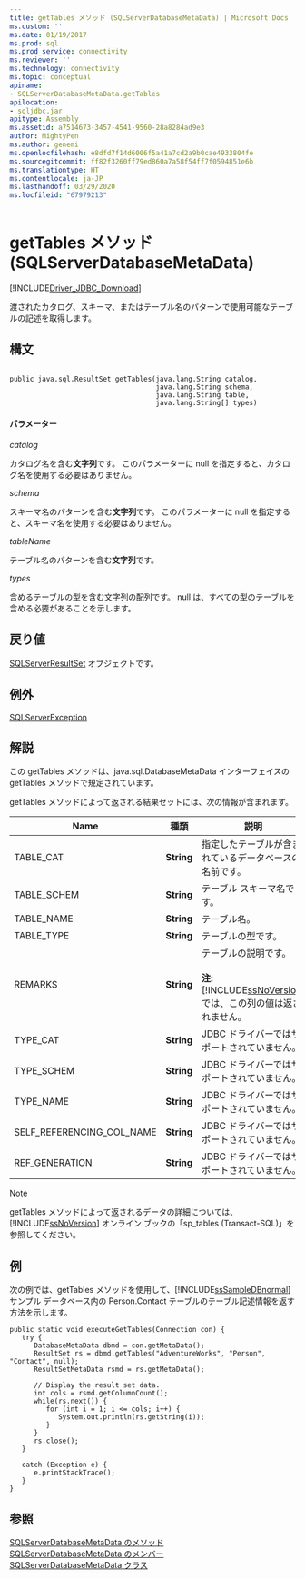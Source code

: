 ```yaml
---
title: getTables メソッド (SQLServerDatabaseMetaData) | Microsoft Docs
ms.custom: ''
ms.date: 01/19/2017
ms.prod: sql
ms.prod_service: connectivity
ms.reviewer: ''
ms.technology: connectivity
ms.topic: conceptual
apiname:
- SQLServerDatabaseMetaData.getTables
apilocation:
- sqljdbc.jar
apitype: Assembly
ms.assetid: a7514673-3457-4541-9560-28a8284ad9e3
author: MightyPen
ms.author: genemi
ms.openlocfilehash: e8dfd7f14d6006f5a41a7cd2a9b0cae4933804fe
ms.sourcegitcommit: ff82f3260ff79ed860a7a58f54ff7f0594851e6b
ms.translationtype: HT
ms.contentlocale: ja-JP
ms.lasthandoff: 03/29/2020
ms.locfileid: "67979213"
---
```

# <a name="gettables-method-sqlserverdatabasemetadata"></a>getTables メソッド (SQLServerDatabaseMetaData)
[!INCLUDE[Driver_JDBC_Download](../../../includes/driver_jdbc_download.md)]

  渡されたカタログ、スキーマ、またはテーブル名のパターンで使用可能なテーブルの記述を取得します。  
  
## <a name="syntax"></a>構文  
  
```  
  
public java.sql.ResultSet getTables(java.lang.String catalog,  
                                    java.lang.String schema,  
                                    java.lang.String table,  
                                    java.lang.String[] types)  
```  
  
#### <a name="parameters"></a>パラメーター  
 *catalog*  
  
 カタログ名を含む**文字列**です。 このパラメーターに null を指定すると、カタログ名を使用する必要はありません。  
  
 *schema*  
  
 スキーマ名のパターンを含む**文字列**です。 このパラメーターに null を指定すると、スキーマ名を使用する必要はありません。  
  
 *tableName*  
  
 テーブル名のパターンを含む**文字列**です。  
  
 *types*  
  
 含めるテーブルの型を含む文字列の配列です。 null は、すべての型のテーブルを含める必要があることを示します。  
  
## <a name="return-value"></a>戻り値  
 [SQLServerResultSet](../../../connect/jdbc/reference/sqlserverresultset-class.md) オブジェクトです。  
  
## <a name="exceptions"></a>例外  
 [SQLServerException](../../../connect/jdbc/reference/sqlserverexception-class.md)  
  
## <a name="remarks"></a>解説  
 この getTables メソッドは、java.sql.DatabaseMetaData インターフェイスの getTables メソッドで規定されています。  
  
 getTables メソッドによって返される結果セットには、次の情報が含まれます。  
  
|Name|種類|説明|  
|----------|----------|-----------------|  
|TABLE_CAT|**String**|指定したテーブルが含まれているデータベースの名前です。|  
|TABLE_SCHEM|**String**|テーブル スキーマ名です。|  
|TABLE_NAME|**String**|テーブル名。|  
|TABLE_TYPE|**String**|テーブルの型です。|  
|REMARKS|**String**|テーブルの説明です。<br /><br /> **注:** [!INCLUDE[ssNoVersion](../../../includes/ssnoversion-md.md)] では、この列の値は返されません。|  
|TYPE_CAT|**String**|JDBC ドライバーではサポートされていません。|  
|TYPE_SCHEM|**String**|JDBC ドライバーではサポートされていません。|  
|TYPE_NAME|**String**|JDBC ドライバーではサポートされていません。|  
|SELF_REFERENCING_COL_NAME|**String**|JDBC ドライバーではサポートされていません。|  
|REF_GENERATION|**String**|JDBC ドライバーではサポートされていません。|  
  
> [!NOTE]  
>  getTables メソッドによって返されるデータの詳細については、[!INCLUDE[ssNoVersion](../../../includes/ssnoversion-md.md)] オンライン ブックの「sp_tables (Transact-SQL)」を参照してください。  
  
## <a name="example"></a>例  
 次の例では、getTables メソッドを使用して、[!INCLUDE[ssSampleDBnormal](../../../includes/sssampledbnormal_md.md)] サンプル データベース内の Person.Contact テーブルのテーブル記述情報を返す方法を示します。  
  
```  
public static void executeGetTables(Connection con) {  
   try {  
      DatabaseMetaData dbmd = con.getMetaData();  
      ResultSet rs = dbmd.getTables("AdventureWorks", "Person", "Contact", null);  
      ResultSetMetaData rsmd = rs.getMetaData();  
  
      // Display the result set data.  
      int cols = rsmd.getColumnCount();  
      while(rs.next()) {  
         for (int i = 1; i <= cols; i++) {  
            System.out.println(rs.getString(i));  
         }  
      }  
      rs.close();  
   }   
  
   catch (Exception e) {  
      e.printStackTrace();  
   }  
}  
```  
  
## <a name="see-also"></a>参照  
 [SQLServerDatabaseMetaData のメソッド](../../../connect/jdbc/reference/sqlserverdatabasemetadata-methods.md)   
 [SQLServerDatabaseMetaData のメンバー](../../../connect/jdbc/reference/sqlserverdatabasemetadata-members.md)   
 [SQLServerDatabaseMetaData クラス](../../../connect/jdbc/reference/sqlserverdatabasemetadata-class.md)  
  
  

